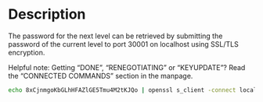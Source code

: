 # Description
The password for the next level can be retrieved by submitting the password of the current level to port 30001 on localhost using SSL/TLS encryption.

Helpful note: Getting “DONE”, “RENEGOTIATING” or “KEYUPDATE”? Read the “CONNECTED COMMANDS” section in the manpage.

```sh
echo 8xCjnmgoKbGLhHFAZlGE5Tmu4M2tKJQo | openssl s_client -connect localhost:30001 -ign_eof
```
